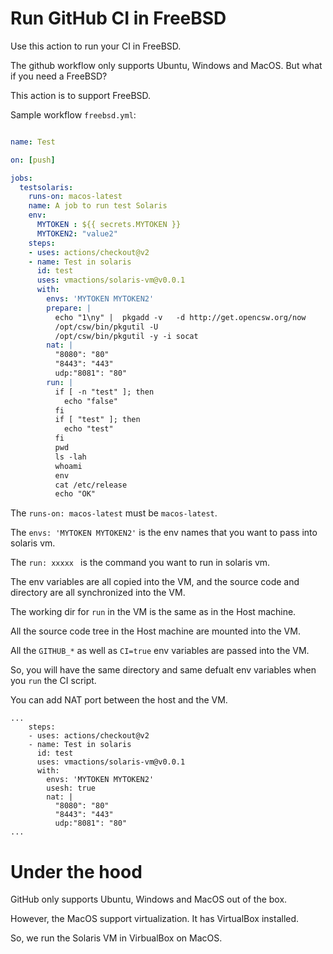 # Run GitHub CI in FreeBSD

Use this action to run your CI in FreeBSD.

The github workflow only supports Ubuntu, Windows and MacOS. But what if you need a FreeBSD?

This action is to support FreeBSD.


Sample workflow `freebsd.yml`:

```yml

name: Test

on: [push]

jobs:
  testsolaris:
    runs-on: macos-latest
    name: A job to run test Solaris
    env:
      MYTOKEN : ${{ secrets.MYTOKEN }}
      MYTOKEN2: "value2"
    steps:
    - uses: actions/checkout@v2
    - name: Test in solaris
      id: test
      uses: vmactions/solaris-vm@v0.0.1
      with:
        envs: 'MYTOKEN MYTOKEN2'
        prepare: |
          echo "1\ny" |  pkgadd -v   -d http://get.opencsw.org/now
          /opt/csw/bin/pkgutil -U
          /opt/csw/bin/pkgutil -y -i socat
        nat: |
          "8080": "80"
          "8443": "443"
          udp:"8081": "80"
        run: |
          if [ -n "test" ]; then
            echo "false"
          fi
          if [ "test" ]; then
            echo "test"
          fi
          pwd
          ls -lah
          whoami
          env
          cat /etc/release
          echo "OK"


```


The `runs-on: macos-latest` must be `macos-latest`.

The `envs: 'MYTOKEN MYTOKEN2'` is the env names that you want to pass into solaris vm.

The `run: xxxxx `  is the command you want to run in solaris vm.

The env variables are all copied into the VM, and the source code and directory are all synchronized into the VM.


The working dir for `run` in the VM is the same as in the Host machine.

All the source code tree in the Host machine are mounted into the VM.

All the `GITHUB_*` as well as `CI=true` env variables are passed into the VM.

So, you will have the same directory and same defualt env variables when you `run` the CI script.


You can add NAT port between the host and the VM.

```
...
    steps:
    - uses: actions/checkout@v2
    - name: Test in solaris
      id: test
      uses: vmactions/solaris-vm@v0.0.1
      with:
        envs: 'MYTOKEN MYTOKEN2'
        usesh: true
        nat: |
          "8080": "80"
          "8443": "443"
          udp:"8081": "80"
...
```


# Under the hood

GitHub only supports Ubuntu, Windows and MacOS out of the box. 

However, the MacOS support virtualization. It has VirtualBox installed.

So, we run the Solaris VM in VirbualBox on MacOS.










